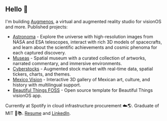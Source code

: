## Hello 👋

I'm building [Augmenos](https://www.augmenos.com), a virtual and augmented reality studio for visionOS and more. Published projects:
- [Astronoma](https://www.astronoma.app) - Explore the universe with high-resolution images from NASA and ESA telescopes, interact with rich 3D models of spacecrafts, and learn about the scientific achievements and cosmic phenoma for each captured discovery.
- [Museas](https://www.museas.com) - Spatial museum with a curated collection of artworks, narrated commentary, and immersive  environments.
- [Cyberstocks](https://www.augmenos.com/cyberstocks) - Augmented stock market with real-time data, spatial tickers, charts, and themes. 
- [Mexico Vision](https://www.augmenos.com/mexicovision) - Interactive 3D gallery of Mexican art, culture, and history with multilingual  support.
- [Beautiful Things FOSS](https://github.com/augmenos/BeautifulThingsFOSS) - Open source template for Beautiful Things visionOS app.

Currently at Spotify in cloud infrastructure procurement ☁️🌎.
Graduate of MIT 🤖📚. [Resume](https://www.mggscm.com/resume) and [LinkedIn](https://www.linkedin.com/in/mggscm/).
